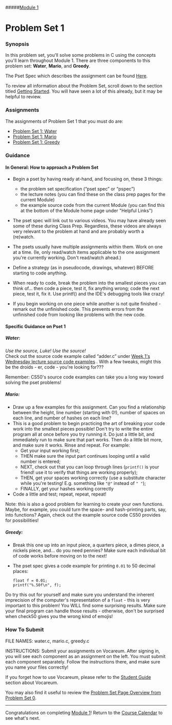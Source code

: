 #####[Module 1](../..)

# Problem Set 1

### Synopsis
In this problem set, you'll solve some problems in C using the concepts you'll learn throughout Module 1. There are three components to this problem set: **Water**, **Mario**, and **Greedy**.

The Pset Spec which describes the assignment can be found 
<a href="http://cdn.cs50.net/2015/fall/psets/1/pset1/pset1.html" target="_blank">Here</a>.

To review all information about the Problem Set, scroll down to the section titled <a href="http://cdn.cs50.net/2015/fall/psets/1/pset1/pset1.html#getting_started" target="_blank">Getting Started</a>. You will have seen a lot of this already, but it may be helpful to review.

### Assignments

The assignments of Problem Set 1 that you must do are:
* <a href="http://cdn.cs50.net/2015/fall/psets/1/pset1/pset1.html#smart_water" target="_blank">Problem Set 1: Water</a>
* <a href="http://cdn.cs50.net/2015/fall/psets/1/pset1/pset1.html#itsa_mario" target="_blank">Problem Set 1: Mario</a>
* <a href="http://cdn.cs50.net/2015/fall/psets/1/pset1/pset1.html#time_for_change" target="_blank">Problem Set 1: Greedy</a>

### Guidance

#### In General: How to approach a Problem Set

- Begin a pset by having ready at-hand, and focusing on, these 3 things:
  - the problem set specification (“pset spec” or “pspec”)
  - the lecture notes (you can find these on the class prep pages for the current Module)
  - the example source code from the current Module (you can find this at the bottom of the Module home page under "Helpful Links")

- The pset spec will link out to various videos. You may have already seen some of these during Class Prep. Regardless, these videos are always very relevant to the problem at hand and are probably worth a (re)watch.

- The psets usually have multiple assignments within them. Work on one at a time. (Ie, only read/watch items applicable to the one assignment you're currently working. Don't read/watch ahead.)

- Define a strategy (as in pseudocode, drawings, whatever) BEFORE starting to code anything.

- When ready to code, break the problem into the smallest pieces you can think of... then code a piece, test it, fix anything wrong; code the next piece, test it, fix it. Use printf() and the IDE's debugging tools like crazy!

- If you begin working on one piece while another is not quite finished - remark out the unfinished code. This prevents errors from the unfinished code from looking like problems with the new code.

#### Specific Guidance on Pset 1

##### Water:
<em>Use the source, Luke! Use the source!</em><br>
Check out the source code example called “adder.c” under 
<a href="http://cdn.cs50.net/2015/fall/lectures/1/w/src1w/" target="_blank">Week 1's Wednesday lecture source code examples</a>
. With a few tweaks, might this be the droids - er, code - you're looking for???

Remember: CS50's source code examples can take you a long way toward solving the pset problems!

##### Mario:
* Draw up a few examples for this assignment. Can you find a relationship between the height, line number (starting with 0!), number of spaces on each line, and number of hashes on each line?
* This is a good problem to begin practicing the art of breaking your code work into the smallest pieces possible! Don't try to write the entire program all at once before you try running it. Do just a little bit, and immediately run to make sure that part works. Then do a little bit more, and make sure it works. Rinse and repeat. For example:
  - Get your input working first;
  - THEN make sure the input part continues looping until a valid number is entered;
  - NEXT, check out that you can loop through lines (`printf()` is your friend! use it to verify that things are working properly);
  - THEN, get your spaces working correctly (use a substitute character while you're testing! E.g. something like `"@"` instead of `" "`);
  - FINALLY, get your hashes working correctly
* Code a little and test; repeat, repeat, repeat!

Note: this is also a good problem for learning to create your own functions. Maybe, for example, you could turn the space- and hash-printing parts, say, into functions? Again, check out the example source code CS50 provides for possibilities!

##### Greedy:
* Break this one up into an input piece, a quarters piece, a dimes piece, a nickels piece, and... do you need pennies? Make sure each individual bit of code works before moving on to the next!
* The pset spec gives a code example for printing `0.01` to 50 decimal places:

  ```
  float f = 0.01;
  printf("%.50f\n", f);
  ```
Do try this out for yourself and make sure you understand the inherent imprecision of the computer's representation of a `float` - this is very important to this problem! You WILL find some surprising results. Make sure your final program can handle those results - otherwise, don't be surprised when check50  gives you the wrong kind of emojis!

### How To Submit 

FILE NAMES: water.c, mario.c, greedy.c

INSTRUCTIONS: Submit your assignments on Vocareum. After signing in, you will see each component as an assignment on the left. You must submit each component separately. Follow the instructions there, and make sure you name your files correctly!

If you forget how to use Vocareum, please refer to the <a href="https://docs.google.com/document/d/19HIMxU_RtVV0PcGpuL71KmAoQh-KTgyPGpWWLcmwo58/edit?usp=sharing" target="_blank">Student Guide</a> section about Vocareum.

You may also find it useful to review the <a href="https://github.com/Launch-Code/cs50x-live-2016/blob/master/calendar/module0/materials/problem-set/README.html" target="_blank">Problem Set Page Overview from Problem Set 0</a>.

***
Congratulations on completing [Module 1](../..)! Return to the [Course Calendar](../../../../..) to see what's next.
